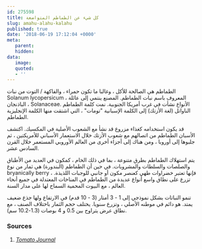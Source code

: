 ```yaml
---
id: 275598
title: كل شيء عن الطماطم المتواضعة
slug: amahu-alahu-kalahu
published: true
date: '2018-06-19 17:12:04 +0000'
meta:
   parent: 
   hidden: 
data:
   image: 
   quoted:
   - ''
---
```


الطماطم هي الصالحة للأكل ، وغالبا ما تكون حمراء ، والفاكهة / التوت من نبات Solanum lycopersicum ، المعروف باسم نبات الطماطم. المصنع ينتمي إلى عائلة الباذنجان ، Solanaceae. الأنواع نشأت في غرب أمريكا الجنوبية. نمت كلمة الطماطم الناواتل (لغة الأزتك) إلى الكلمة الإسبانية \"تومات\" ، التي اشتقت منها الكلمة الإنجليزية الطماطم.

قد يكون استخدامه كغذاء مزروع قد نشأ مع الشعوب الأصلية في المكسيك. اكتشف الأسبان الطماطم من اتصالهم مع شعوب الأزتك خلال الاستعمار الأسباني للأمريكتين ، ثم جلبوها إلى أوروبا ، ومن هناك إلى أجزاء أخرى من العالم الأوروبي المستعمر خلال القرن السادس عشر.

يتم استهلاك الطماطم بطرق متنوعة ، بما في ذلك الخام ، كمكون في العديد من الأطباق والصلصات والسلطات والمشروبات. في حين أن الطماطم (البندورة) هي ثمار من نوع bryanically berry ، فإنها تعتبر خضراوات طهي كعنصر مكون أو جانبي للوجبات اللذيذة. تزرع على نطاق واسع أنواع عديدة من الطماطم في المناخات المعتدلة في جميع أنحاء العالم ، مع البيوت المحمية السماح لها على مدار السنة.

تنمو النباتات بشكل نموذجي إلى 1 - 3 أمتار (3 - 10 قدم) في الارتفاع ولها جذع ضعيف يمتد. هو دائم في موطنه الأصلي ، وتزرع سنويا. يختلف حجم الثمار باختلاف الصنف ، مع نطاق عرض يتراوح بين 0.5 و 4 بوصات (1.3-10.2 سم).

<!--{% contentfor hero %}-->
### Sources

1. [<cite>Tomato Journal</cite>](http://www.tomato.com)
<!--{% endcontentfor %}-->